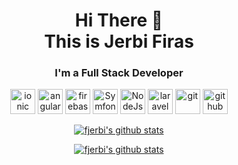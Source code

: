 <h1 align="center">
Hi There 👋 <br> 
This is Jerbi Firas
</h1>

<h3 align="center">
I'm a Full Stack Developer
</h3>



<p align="center">
  <img src="https://www.vectorlogo.zone/logos/ionicframework/ionicframework-icon.svg" alt="ionic" width="40" height="40"/>
  <img src="https://seeklogo.com/images/A/angular-logo-CF8B6B5B10-seeklogo.com.png" alt="angular" width="40" height="40"/>
  <img src="https://www.vectorlogo.zone/logos/firebase/firebase-icon.svg" alt="firebase" width="40" height="40"/>
  <img src="https://seeklogo.com/images/S/symfony-logo-AA34C8FC16-seeklogo.com.png" alt="Symfony" width="40" height="40"/>

  <img src="https://www.logolynx.com/images/logolynx/c5/c509c38cb89bcf556b2051222663f398.png" alt="NodeJs" width="40" height="40"/>
  <img src="https://upload.vectorlogo.zone/logos/laravel/images/fd9bffa7-873e-4946-92bc-815ed69faeec.svg" alt="laravel" width="40" height="40"/>
  
  <img src="https://www.vectorlogo.zone/logos/git-scm/git-scm-icon.svg" alt="git" width="40" height="40"/> 
  <img src="https://www.vectorlogo.zone/logos/github/github-tile.svg" alt="github" width="40" height="40"/> 
 </p>
 


<p align="center">
  <a href="https://github.com/fjerbi">
    <img src="https://github-readme-stats.vercel.app/api?username=fjerbi&count_private=true&hide_border=true&show_icons=true" alt="fjerbi's github stats">
  </a>
</p>

<p align="center">
  <a href="https://github.com/fjerbi">
    <img src="https://github-readme-stats.vercel.app/api/top-langs/?username=fjerbi&layout=compact&hide_border=true&show_icons=true&count_private=true" alt="fjerbi's github stats">
  </a>
</p>

